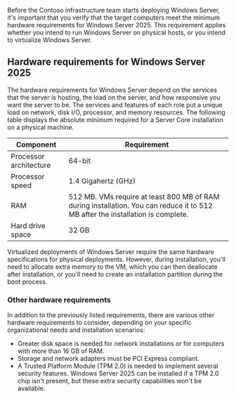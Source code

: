 Before the Contoso infrastructure team starts deploying Windows Server, it's important that you verify that the target computers meet the minimum hardware requirements for Windows Server 2025. This requirement applies whether you intend to run Windows Server on physical hosts, or you intend to virtualize Windows Server.

## Hardware requirements for Windows Server 2025

The hardware requirements for Windows Server depend on the services that the server is hosting, the load on the server, and how responsive you want the server to be. The services and features of each role put a unique load on network, disk I/O, processor, and memory resources. The following table displays the absolute minimum required for a Server Core installation on a physical machine.

| Component              | Requirement                                                  |
| ---------------------- | ------------------------------------------------------------ |
| Processor architecture | 64-bit                                                       |
| Processor speed        | 1.4 Gigahertz (GHz)                                          |
| RAM                    | 512 MB. VMs require at least 800 MB of RAM during installation. You can reduce it to 512 MB after the installation is complete. |
| Hard drive space       | 32 GB                                                        |

Virtualized deployments of Windows Server require the same hardware specifications for physical deployments. However, during installation, you'll need to allocate extra memory to the VM, which you can then deallocate after installation, or you'll need to create an installation partition during the boot process.

### Other hardware requirements

In addition to the previously listed requirements, there are various other hardware requirements to consider, depending on your specific organizational needs and installation scenarios:

- Greater disk space is needed for network installations or for computers with more than 16 GB of RAM.
- Storage and network adapters must be PCI Express compliant.
- A Trusted Platform Module (TPM 2.0) is needed to implement several security features. Windows Server 2025 can be installed if a TPM 2.0 chip isn't present, but these extra security capabilities won't be available.
